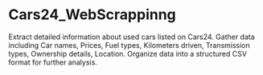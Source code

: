 # Cars24_WebScrappinng
Extract detailed information about used cars listed on Cars24. Gather data including Car names, Prices, Fuel types, Kilometers driven, Transmission types, Ownership details, Location. Organize data into a structured CSV format for further analysis.
